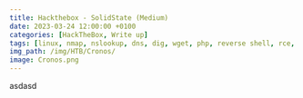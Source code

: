 ```yaml
---
title: Hackthebox - SolidState (Medium)
date: 2023-03-24 12:00:00 +0100
categories: [HackTheBox, Write up]
tags: [linux, nmap, nslookup, dns, dig, wget, php, reverse shell, rce, sql injection]     # TAG names should always be lowercase
img_path: /img/HTB/Cronos/
image: Cronos.png
---
```

asdasd
